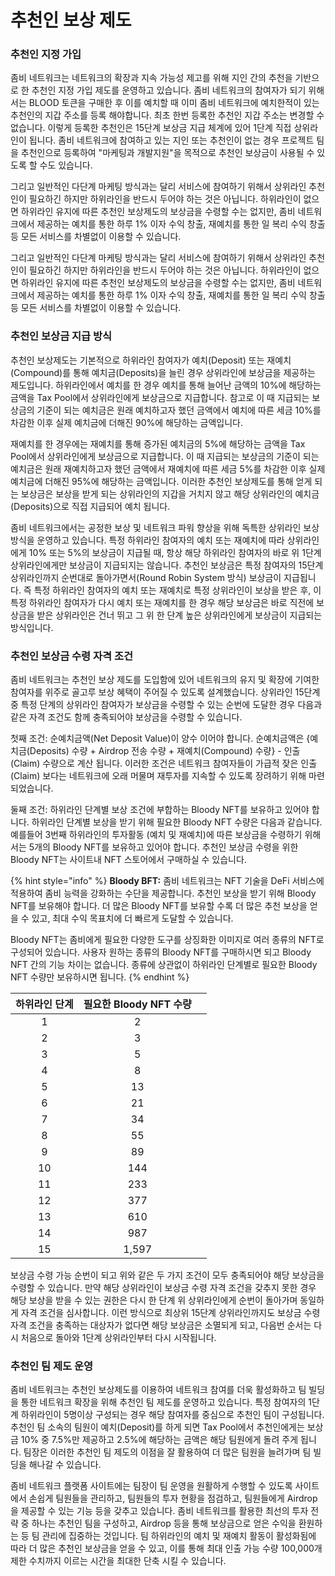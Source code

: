 # 추천인 보상 제도

### 추천인 지정 가입

좀비 네트워크는 네트워크의 확장과 지속 가능성 제고를 위해 지인 간의 추천을 기반으로 한 추천인 지정 가입 제도를 운영하고 있습니다. 좀비 네트워크의 참여자가 되기 위해서는 BLOOD 토큰을 구매한 후 이를 예치할 때 이미 좀비 네트워크에 예치한적이 있는 추천인의 지갑 주소를 등록 해야합니다. 최초 한번 등록한 추천인 지갑 주소는 변경할 수 없습니다. 이렇게 등록한 추천인은 15단계 보상금 지급 체계에 있어 1단계 직접 상위라인이 됩니다. 좀비 네트워크에 참여하고 있는 지인 또는 추천인이 없는 경우 프로젝트 팀을 추천인으로 등록하여 "마케팅과 개발지원"을 목적으로 추천인 보상금이 사용될 수 있도록 할 수도 있습니다.

그리고 일반적인 다단계 마케팅 방식과는 달리 서비스에 참여하기 위해서 상위라인 추천인이 필요하긴 하지만 하위라인을 반드시 두어야 하는 것은 아닙니다. 하위라인이 없으면 하위라인 유지에 따른 추천인 보상제도의 보상금을 수령할 수는 없지만, 좀비 네트워크에서 제공하는 예치를 통한 하루 1% 이자 수익 창출, 재예치를 통한 일 복리 수익 창출 등 모든 서비스를 차별없이 이용할 수 있습니다.

그리고 일반적인 다단계 마케팅 방식과는 달리 서비스에 참여하기 위해서 상위라인 추천인이 필요하긴 하지만 하위라인을 반드시 두어야 하는 것은 아닙니다. 하위라인이 없으면 하위라인 유지에 따른 추천인 보상제도의 보상금을 수령할 수는 없지만, 좀비 네트워크에서 제공하는 예치를 통한 하루 1% 이자 수익 창출, 재예치를 통한 일 복리 수익 창출 등 모든 서비스를 차별없이 이용할 수 있습니다.

### 추천인 보상금 지급 방식

추천인 보상제도는 기본적으로 하위라인 참여자가 예치(Deposit) 또는 재예치(Compound)를 통해 예치금(Deposits)을 늘린 경우 상위라인에 보상금을 제공하는 제도입니다. 하위라인에서 예치를 한 경우 예치를 통해 늘어난 금액의 10%에 해당하는 금액을 Tax Pool에서 상위라인에게 보상금으로 지급합니다. 참고로 이 때 지급되는 보상금의 기준이 되는 예치금은 원래 예치하고자 했던 금액에서 예치에 따른 세금 10%를 차감한 이후 실제 예치금에 더해진 90%에 해당하는 금액입니다. &#x20;

재예치를 한 경우에는 재예치를 통해 증가된 예치금의 5%에 해당하는 금액을 Tax Pool에서 상위라인에게 보상금으로 지급합니다. 이 때 지급되는 보상금의 기준이 되는 예치금은 원래 재예치하고자 했던 금액에서 재예치에 따른 세금 5%를 차감한 이후 실제 예치금에 더해진 95%에 해당하는 금액입니다. 이러한 추천인 보상제도를 통해 얻게 되는 보상금은 보상을 받게 되는 상위라인의 지갑을 거치지 않고 해당 상위라인의 예치금(Deposits)으로 직접 지급되어 예치 됩니다.

좀비 네트워크에서는 공정한 보상 및 네트워크 파워 향상을 위해 독특한 상위라인 보상 방식을 운영하고 있습니다. 특정 하위라인 참여자의 예치 또는 재예치에 따라 상위라인에게 10% 또는 5%의 보상금이 지급될 때, 항상 해당 하위라인 참여자의 바로 위 1단계 상위라인에게만 보상금이 지급되지는 않습니다. 추천인 보상금은 특정 참여자의 15단계 상위라인까지 순번대로 돌아가면서(Round Robin System 방식) 보상금이 지급됩니다. 즉 특정 하위라인 참여자의 예치 또는 재예치로 특정 상위라인이 보상을 받은 후, 이 특정 하위라인 참여자가 다시 예치 또는 재예치를 한 경우 해당 보상금은 바로 직전에 보상금을 받은 상위라인은 건너 뛰고 그 위 한 단계 높은 상위라인에게 보상금이 지급되는 방식입니다.

### 추천인 보상금 수령 자격 조건

좀비 네트워크는 추천인 보상 제도를 도입함에 있어 네트워크의 유지 및 확장에 기여한 참여자를 위주로 골고루 보상 혜택이 주어질 수 있도록 설계했습니다. 상위라인 15단계 중 특정 단계의 상위라인 참여자가 보상금을 수령할 수 있는 순번에 도달한 경우 다음과 같은 자격 조건도 함께 충족되어야 보상금을 수령할 수 있습니다.

첫째 조건: 순예치금액(Net Deposit Value)이 양수 이어야 합니다. 순예치금액은 {예치금(Deposits) 수량 + Airdrop 전송 수량 + 재예치(Compound) 수량} - 인출(Claim) 수량으로 계산 됩니다. 이러한 조건은 네트워크 참여자들이 가급적 잦은 인출(Claim) 보다는 네트워크에 오래 머물며 재투자를 지속할 수 있도록 장려하기 위해 마련되었습니다.

둘째 조건: 하위라인 단계별 보상 조건에 부합하는 Bloody NFT를 보유하고 있어야 합니다. 하위라인 단계별 보상을 받기 위해 필요한 Bloody NFT 수량은 다음과 같습니다. 예를들어 3번째 하위라인의 투자활동 (예치 및 재예치)에 따른 보상금을 수령하기 위해서는 5개의 Bloody NFT를 보유하고 있어야 합니다. 추천인 보상금 수령을 위한 Bloody NFT는 사이트내 NFT 스토어에서 구매하실 수 있습니다.

{% hint style="info" %}
**Bloody BFT:** 좀비 네트워크는 NFT 기술을 DeFi 서비스에 적용하여 좀비 능력을 강화하는 수단을 제공합니다. 추천인 보상을 받기 위해 Bloody NFT를 보유해야 합니다. 더 많은 Bloody NFT를 보유할 수록 더 많은 추천 보상을 얻을 수 있고, 최대 수익 목표치에 더 빠르게 도달할 수 있습니다.&#x20;

Bloody NFT는 좀비에게 필요한 다양한 도구를 상징화한 이미지로 여러 종류의 NFT로 구성되어 있습니다. 사용자 원하는 종류의 Bloody NFT를 구매하시면 되고 Bloody NFT 간의 기능 차이는 없습니다. 종류에 상관없이 하위라인 단계별로 필요한 Bloody NFT 수량만 보유하시면 됩니다.
{% endhint %}

| **하위라인 단계** | **필요한 Bloody NFT 수량** |   |
| :---------: | :-------------------: | - |
|      1      |           2           |   |
|      2      |           3           |   |
|      3      |           5           |   |
|      4      |           8           |   |
|      5      |           13          |   |
|      6      |           21          |   |
|      7      |           34          |   |
|      8      |           55          |   |
|      9      |           89          |   |
|      10     |          144          |   |
|      11     |          233          |   |
|      12     |          377          |   |
|      13     |          610          |   |
|      14     |          987          |   |
|      15     |         1,597         |   |

보상금 수령 가능 순번이 되고 위와 같은 두 가지 조건이 모두 충족되어야 해당 보상금을 수령할 수 있습니다. 만약 해당 상위라인이 보상금 수령 자격 조건을 갖추지 못한 경우 해당 보상을 받을 수 있는 권한은 다시 한 단계 위 상위라인에게 순번이 돌아가며 동일하게 자격 조건을 심사합니다. 이런 방식으로 최상위 15단계 상위라인까지도 보상금 수령 자격 조건을 충족하는 대상자가 없다면 해당 보상금은 소멸되게 되고, 다음번 순서는 다시 처음으로 돌아와 1단계 상위라인부터 다시 시작됩니다.

### 추천인 팀 제도 운영

좀비 네트워크는 추천인 보상제도를 이용하여 네트워크 참여를 더욱 활성화하고 팀 빌딩을 통한 네트워크 확장을 위해 추천인 팀 제도를 운영하고 있습니다. 특정 참여자의 1단계 하위라인이 5명이상 구성되는 경우 해당 참여자를 중심으로 추천인 팀이 구성됩니다. 추천인 팀 소속의 팀원이 예치(Deposit)를 하게 되면 Tax Pool에서 추천인에게는 보상금 10% 중 7.5%만 제공하고 2.5%에 해당하는 금액은 해당 팀원에게 돌려 주게 됩니다. 팀장은 이러한 추천인 팀 제도의 이점을 잘 활용하여 더 많은 팀원을 늘려가며 팀 빌딩을 해나갈 수 있습니다.&#x20;

좀비 네트워크 플랫폼 사이트에는 팀장이 팀 운영을 원활하게 수행할 수 있도록 사이트에서 손쉽게 팀원들을 관리하고, 팀원들의 투자 현황을 점검하고, 팀원들에게 Airdrop을 제공할 수 있는 기능 등을 갖추고 있습니다. 좀비 네트워크를 활용한 최선의 투자 전략 중 하나는 추천인 팀을 구성하고, Airdrop 등을 통해 보상금으로 얻은 수익을 환원하는 등 팀 관리에 집중하는 것입니다. 팀 하위라인의 예치 및 재예치 활동이 활성화됨에 따라 더 많은 추천인 보상금을 얻을 수 있고, 이를 통해 최대 인출 가능 수량 100,000개 제한 수치까지 이르는 시간을 최대한 단축 시킬 수 있습니다.

